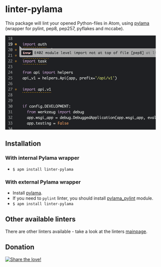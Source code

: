 # linter-pylama

This package will lint your opened Python-files in Atom, using [pylama](https://github.com/klen/pylama#-pylama) (wrapper for pylint, pep8, pep257, pyflakes and mccabe).

![img](https://raw.githubusercontent.com/AtomLinter/linter-pylama/master/in_action.gif)

## Installation

### With internal Pylama wrapper
* `$ apm install linter-pylama`

### With external Pylama wrapper
* Install [pylama](https://github.com/klen/pylama#instalation).
* If you need to `pylint` linter, you should install [pylama_pylint](https://github.com/klen/pylama_pylint#installation) module.
* `$ apm install linter-pylama`

## Other available linters
There are other linters available - take a look at the linters [mainpage](https://github.com/AtomLinter/Linter).

## Donation
[![Share the love!](https://s3-eu-west-1.amazonaws.com/atom-linter/we-need-your-help.png)](https://www.paypal.com/cgi-bin/webscr?cmd=_s-xclick&hosted_button_id=KXUYS4ARNHCN8)
